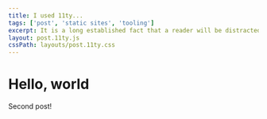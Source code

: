 ```yaml
---
title: I used 11ty...
tags: ['post', 'static sites', 'tooling']
excerpt: It is a long established fact that a reader will be distracted by the readable content of a page when looking at its layout.
layout: post.11ty.js
cssPath: layouts/post.11ty.css
---
```


# Hello, world

Second post!
